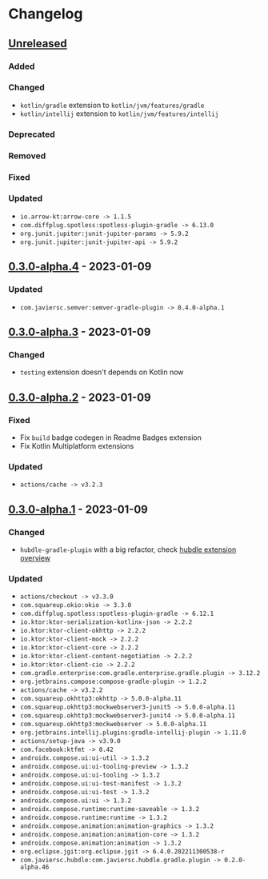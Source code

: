 # Changelog

## [Unreleased]

### Added

### Changed

- `kotlin/gradle` extension to `kotlin/jvm/features/gradle`
- `kotlin/intellij` extension to `kotlin/jvm/features/intellij`

### Deprecated

### Removed

### Fixed

### Updated

- `io.arrow-kt:arrow-core -> 1.1.5`
- `com.diffplug.spotless:spotless-plugin-gradle -> 6.13.0`
- `org.junit.jupiter:junit-jupiter-params -> 5.9.2`
- `org.junit.jupiter:junit-jupiter-api -> 5.9.2`

## [0.3.0-alpha.4] - 2023-01-09

### Updated

- `com.javiersc.semver:semver-gradle-plugin -> 0.4.0-alpha.1`

## [0.3.0-alpha.3] - 2023-01-09

### Changed

- `testing` extension doesn't depends on Kotlin now

## [0.3.0-alpha.2] - 2023-01-09

### Fixed

- Fix `build` badge codegen in Readme Badges extension
- Fix Kotlin Multiplatform extensions

### Updated

- `actions/cache -> v3.2.3`

## [0.3.0-alpha.1] - 2023-01-09

### Changed

- `hubdle-gradle-plugin` with a big refactor,
  check [hubdle extension overview](.docs/docs/extensions/HUBDLE_EXTENSION_OVERVIEW.md)

### Updated

- `actions/checkout -> v3.3.0`
- `com.squareup.okio:okio -> 3.3.0`
- `com.diffplug.spotless:spotless-plugin-gradle -> 6.12.1`
- `io.ktor:ktor-serialization-kotlinx-json -> 2.2.2`
- `io.ktor:ktor-client-okhttp -> 2.2.2`
- `io.ktor:ktor-client-mock -> 2.2.2`
- `io.ktor:ktor-client-core -> 2.2.2`
- `io.ktor:ktor-client-content-negotiation -> 2.2.2`
- `io.ktor:ktor-client-cio -> 2.2.2`
- `com.gradle.enterprise:com.gradle.enterprise.gradle.plugin -> 3.12.2`
- `org.jetbrains.compose:compose-gradle-plugin -> 1.2.2`
- `actions/cache -> v3.2.2`
- `com.squareup.okhttp3:okhttp -> 5.0.0-alpha.11`
- `com.squareup.okhttp3:mockwebserver3-junit5 -> 5.0.0-alpha.11`
- `com.squareup.okhttp3:mockwebserver3-junit4 -> 5.0.0-alpha.11`
- `com.squareup.okhttp3:mockwebserver -> 5.0.0-alpha.11`
- `org.jetbrains.intellij.plugins:gradle-intellij-plugin -> 1.11.0`
- `actions/setup-java -> v3.9.0`
- `com.facebook:ktfmt -> 0.42`
- `androidx.compose.ui:ui-util -> 1.3.2`
- `androidx.compose.ui:ui-tooling-preview -> 1.3.2`
- `androidx.compose.ui:ui-tooling -> 1.3.2`
- `androidx.compose.ui:ui-test-manifest -> 1.3.2`
- `androidx.compose.ui:ui-test -> 1.3.2`
- `androidx.compose.ui:ui -> 1.3.2`
- `androidx.compose.runtime:runtime-saveable -> 1.3.2`
- `androidx.compose.runtime:runtime -> 1.3.2`
- `androidx.compose.animation:animation-graphics -> 1.3.2`
- `androidx.compose.animation:animation-core -> 1.3.2`
- `androidx.compose.animation:animation -> 1.3.2`
- `org.eclipse.jgit:org.eclipse.jgit -> 6.4.0.202211300538-r`
- `com.javiersc.hubdle:com.javiersc.hubdle.gradle.plugin -> 0.2.0-alpha.46`

[Unreleased]: https://github.com/JavierSegoviaCordoba/hubdle/compare/0.3.0-alpha.4...HEAD

[0.3.0-alpha.4]: https://github.com/JavierSegoviaCordoba/hubdle/compare/0.3.0-alpha.3...0.3.0-alpha.4

[0.3.0-alpha.3]: https://github.com/JavierSegoviaCordoba/hubdle/compare/0.3.0-alpha.2...0.3.0-alpha.3

[0.3.0-alpha.2]: https://github.com/JavierSegoviaCordoba/hubdle/compare/0.3.0-alpha.1...0.3.0-alpha.2

[0.3.0-alpha.1]: https://github.com/JavierSegoviaCordoba/hubdle/commits/0.3.0-alpha.1
